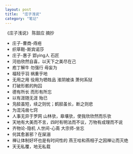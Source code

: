 ```yaml
---
layout: post
title:  "庄子浅说"
category: "笔记"
---
```

《庄子浅说》
陈鼓应
摘抄

- 庄子-曹商-痔疮
- 织草鞋-斯宾诺莎
- 庄子-惠子 郢ying人 石匠
- 河伯欣然自喜，以天下之美尽在己
- 庖丁解牛 勿强行 毋妄为
- 福轻乎羽 祸重乎地
- 无用之用 役用为牺牲品 淮阴被诛 萧何系狱
- 打破形骸的拘囚 
- 德有所长 而形有所忘
- 以有涯随无涯 殆已
- 凫胫虽短，续之则忧；鹤胫虽长，断之则悲
- 为混沌凿七窍
- 人事无异于罗网 山林欤，皋壤欤，使我欣欣然而乐欤
- 天地有大美而不言，四时有明法而不议，万物有成理而不说
- 齐物论-隐机 人世间-心斋 大宗师-坐忘
- 何其愈甚邪？在屎溺
- 禅让体制好坏也是有时间性的 燕王哙和燕相子之因禅让而灭绝
- 天无私覆，地无私载